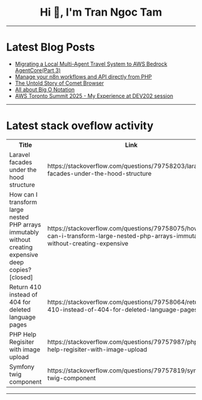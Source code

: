 <h1 align="center">Hi 👋, I'm Tran Ngoc Tam</h1>

---

# Latest Blog Posts 
<!-- BLOG-POST-LIST:START -->
- [Migrating a Local Multi-Agent Travel System to AWS Bedrock AgentCore&lpar;Part 3&rpar;](https://dev.to/hvmathan/migrating-a-local-multi-agent-travel-system-to-aws-bedrock-agentcorepart-3-45eh)
- [Manage your n8n workflows and API directly from PHP](https://dev.to/usmanzahidcode/manage-your-n8n-workflows-and-api-directly-from-php-no3)
- [The Untold Story of Comet Browser](https://dev.to/dhrn/the-untold-story-of-comet-browser-1k3e)
- [All about Big O Notation](https://dev.to/extinctsion/all-about-big-o-notation-20j8)
- [AWS Toronto Summit 2025 - My Experience at DEV202 session](https://dev.to/aws-builders/aws-toronto-summit-2025-my-experience-at-dev202-session-29pd)
<!-- BLOG-POST-LIST:END -->

---

# Latest stack oveflow activity
<table>
  <tr><th>Title</th><th>Link</th></tr>
  <!-- STACKOVERFLOW:START --><tr><td>Laravel facades under the hood structure</td><td>https://stackoverflow.com/questions/79758203/laravel-facades-under-the-hood-structure</td></tr><tr><td>How can I transform large nested PHP arrays immutably without creating expensive deep copies? [closed]</td><td>https://stackoverflow.com/questions/79758075/how-can-i-transform-large-nested-php-arrays-immutably-without-creating-expensive</td></tr><tr><td>Return 410 instead of 404 for deleted language pages</td><td>https://stackoverflow.com/questions/79758064/return-410-instead-of-404-for-deleted-language-pages</td></tr><tr><td>PHP Help Regisiter with image upload</td><td>https://stackoverflow.com/questions/79757987/php-help-regisiter-with-image-upload</td></tr><tr><td>Symfony twig component</td><td>https://stackoverflow.com/questions/79757819/symfony-twig-component</td></tr><!-- STACKOVERFLOW:END -->
</table>

---


